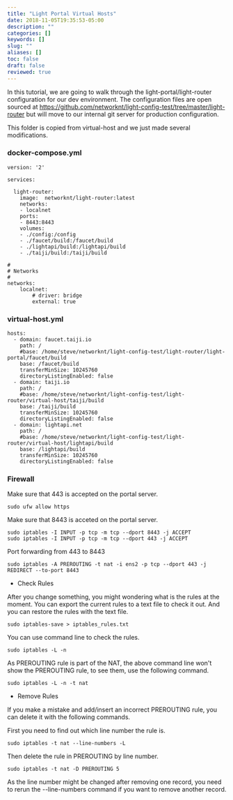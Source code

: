 ```yaml
---
title: "Light Portal Virtual Hosts"
date: 2018-11-05T19:35:53-05:00
description: ""
categories: []
keywords: []
slug: ""
aliases: []
toc: false
draft: false
reviewed: true
---
```


In this tutorial, we are going to walk through the light-portal/light-router configuration for our dev environment. The configuration files are open sourced at https://github.com/networknt/light-config-test/tree/master/light-router but will move to our internal git server for production configuration. 

This folder is copied from virtual-host and we just made several modifications.

### docker-compose.yml

```
version: '2'

services:

  light-router:
    image:  networknt/light-router:latest
    networks:
    - localnet
    ports:
    - 8443:8443
    volumes:
    - ./config:/config
    - ./faucet/build:/faucet/build
    - ./lightapi/build:/lightapi/build
    - ./taiji/build:/taiji/build

#
# Networks
#
networks:
    localnet:
        # driver: bridge
        external: true
```

### virtual-host.yml

```
hosts:
  - domain: faucet.taiji.io
    path: /
    #base: /home/steve/networknt/light-config-test/light-router/light-portal/faucet/build
    base: /faucet/build
    transferMinSize: 10245760
    directoryListingEnabled: false
  - domain: taiji.io
    path: /
    #base: /home/steve/networknt/light-config-test/light-router/virtual-host/taiji/build
    base: /taiji/build
    transferMinSize: 10245760
    directoryListingEnabled: false
  - domain: lightapi.net
    path: /
    #base: /home/steve/networknt/light-config-test/light-router/virtual-host/lightapi/build
    base: /lightapi/build
    transferMinSize: 10245760
    directoryListingEnabled: false
```

### Firewall

Make sure that 443 is accepted on the portal server. 

```
sudo ufw allow https
```

Make sure that 8443 is acceted on the portal server.

```
sudo iptables -I INPUT -p tcp -m tcp --dport 8443 -j ACCEPT
sudo iptables -I INPUT -p tcp -m tcp --dport 443 -j ACCEPT
```

Port forwarding from 443 to 8443

```
sudo iptables -A PREROUTING -t nat -i ens2 -p tcp --dport 443 -j REDIRECT --to-port 8443
```

- Check Rules

After you change something, you might wondering what is the rules at the moment. You can export the current rules to a text file to check it out. And you can restore the rules with the text file. 

```
sudo iptables-save > iptables_rules.txt
```

You can use command line to check the rules. 

```
sudo iptables -L -n
```

As PREROUTING rule is part of the NAT, the above command line won't show the PREROUTING rule, to see them, use the following command. 

```
sudo iptables -L -n -t nat
```


- Remove Rules

If you make a mistake and add/insert an incorrect PREROUTING rule, you can delete it with the following commands. 

First you need to find out which line number the rule is. 

```
sudo iptables -t nat --line-numbers -L
```

Then delete the rule in PREROUTING by line number. 

```
sudo iptables -t nat -D PREROUTING 5
```

As the line number might be changed after removing one record, you need to rerun the --line-numbers command if you want to remove another record. 

